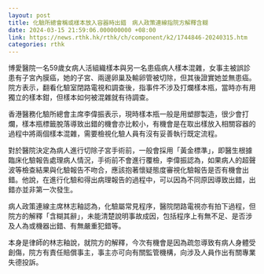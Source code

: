 ```yaml
---
layout: post
title: 化驗所總會稱或樣本放入容器時出錯　病人政策連線指院方解釋含糊
date: 2024-03-15 21:59:06.000000000 +08:00
link: https://news.rthk.hk/rthk/ch/component/k2/1744846-20240315.htm
categories: rthk
---
```


博愛醫院一名59歲女病人活組織樣本與另一名患癌病人樣本混雜，女事主被誤診患有子宮內膜癌，她的子宮、兩邊卵巢及輸卵管被切除，但其後證實她並無患癌。院方表示，翻看化驗室閉路電視和調查後，指事件不涉及打爛樣本瓶，當時亦有用獨立的樣本鉗，但樣本如何被混雜就有待調查。

香港醫務化驗所總會主席李偉振表示，現時樣本瓶一般是用塑膠製造，很少會打爛，樣本瓶標籤脫落導致出錯的機會亦比較小，有機會是在取出樣放入相關容器的過程中將兩個樣本混雜，需要檢視化驗人員有沒有妥善執行既定流程。

對於醫院決定為病人進行切除子宮手術前，一般會採用「黃金標準」，即醫生根據臨床化驗報告處理病人情況，手術前不會進行覆檢，李偉振認為，如果病人的超聲波等檢查結果與化驗報告不吻合，應該抱著懷疑態度審視化驗報告是否有機會出錯。他說，在進行化驗和得出病理報告的過程中，可以因為不同原因導致出錯，出錯亦並非第一次發生。

病人政策連線主席林志釉認為，化驗屬常見程序，醫院閉路電視亦有拍下過程，但院方的解釋「含糊其辭」，未能清楚說明事故成因，包括程序上有無不足、是否涉及人為或機器出錯、有無嚴重犯錯等。

本身是律師的林志釉說，就院方的解釋，今次有機會是因為疏忽導致有病人身體受創傷，院方有責任賠償事主，事主亦可向有關監管機構，向涉及人員作出有關專業失德投訴。
